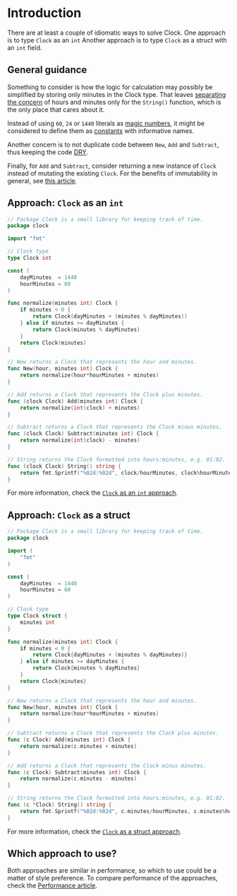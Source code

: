 # Introduction

There are at least a couple of idiomatic ways to solve Clock.
One approach is to type `Clock` as an `int`
Another approach is to type `Clock` as a struct with an `int` field.

## General guidance

Something to consider is how the logic for calculation may possibly be simplified by storing only minutes in the Clock type.
That leaves [separating the concern][separating the concern] of hours and minutes only for the `String()` function,
which is the only place that cares about it.

Instead of using `60`, `24` or `1440` literals as [magic numbers][magic numbers],
it might be considered to define them as [constants][const] with informative names.

Another concern is to not duplicate code between `New`, `Add` and `Subtract`,
thus keeping the code [DRY](https://en.wikipedia.org/wiki/Don%27t_repeat_yourself).

Finally, for `Add` and `Subtract`, consider returning a new instance of `Clock` instead of mutating the existing `Clock`.
For the benefits of immutability in general, see [this article][immutability-benefits].

## Approach: `Clock` as an `int`

```go
// Package Clock is a small library for keeping track of time.
package clock

import "fmt"

// Clock type
type Clock int

const (
	dayMinutes  = 1440
	hourMinutes = 60
)

func normalize(minutes int) Clock {
	if minutes < 0 {
		return Clock(dayMinutes + (minutes % dayMinutes))
	} else if minutes >= dayMinutes {
		return Clock(minutes % dayMinutes)
	}
	return Clock(minutes)
}

// New returns a Clock that represents the hour and minutes.
func New(hour, minutes int) Clock {
	return normalize(hour*hourMinutes + minutes)
}

// Add returns a Clock that represents the Clock plus minutes.
func (clock Clock) Add(minutes int) Clock {
	return normalize(int(clock) + minutes)
}

// Subtract returns a Clock that represents the Clock minus minutes.
func (clock Clock) Subtract(minutes int) Clock {
	return normalize(int(clock) - minutes)
}

// String returns the Clock formatted into hours:minutes, e.g. 01:02.
func (clock Clock) String() string {
	return fmt.Sprintf("%02d:%02d", clock/hourMinutes, clock%hourMinutes)
}
```

For more information, check the [`Clock` as an `int` approach][approach-clock-as-int].

## Approach: `Clock` as a struct

```go
// Package Clock is a small library for keeping track of time.
package clock

import (
	"fmt"
)

const (
	dayMinutes  = 1440
	hourMinutes = 60
)

// Clock type
type Clock struct {
	minutes int
}

func normalize(minutes int) Clock {
	if minutes < 0 {
		return Clock{dayMinutes + (minutes % dayMinutes)}
	} else if minutes >= dayMinutes {
		return Clock{minutes % dayMinutes}
	}
	return Clock{minutes}
}

// New returns a Clock that represents the hour and minutes.
func New(hour, minutes int) Clock {
	return normalize(hour*hourMinutes + minutes)
}

// Subtract returns a Clock that represents the Clock plus minutes.
func (c Clock) Add(minutes int) Clock {
	return normalize(c.minutes + minutes)
}

// Add returns a Clock that represents the Clock minus minutes.
func (c Clock) Subtract(minutes int) Clock {
	return normalize(c.minutes - minutes)
}

// String returns the Clock formatted into hours:minutes, e.g. 01:02.
func (c *Clock) String() string {
	return fmt.Sprintf("%02d:%02d", c.minutes/hourMinutes, c.minutes%hourMinutes)
}
```

For more information, check the [`Clock` as a struct approach][approach-clock-as-struct].

## Which approach to use?

Both approaches are similar in performance, so which to use could be a matter of style preference.
To compare performance of the approaches, check the [Performance article][article-performance].

[separating the concern]: https://en.wikipedia.org/wiki/Separation_of_concerns
[magic numbers]: https://en.wikipedia.org/wiki/Magic_number_(programming)
[const]: https://go.dev/tour/basics/15
[DRY]: https://en.wikipedia.org/wiki/Don%27t_repeat_yourself
[immutability-benefits]: https://hackernoon.com/5-benefits-of-immutable-objects-worth-considering-for-your-next-project-f98e7e85b6ac
[approach-clock-as-int]: https://exercism.org/tracks/go/exercises/clock/approaches/clock-as-int
[approach-clock-as-struct]: https://exercism.org/tracks/go/exercises/clock/approaches/clock-as-struct
[article-performance]: https://exercism.org/tracks/go/exercises/clock/articles/performance
